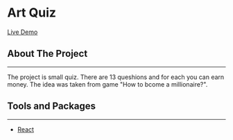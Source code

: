 # Art Quiz

[Live Demo](https://aliaksandra-leanovich.github.io/react-art-quiz/)

## About The Project

---

The project is small quiz. There are 13 queshions and for each you can earn money. The idea was taken from game "How to bcome a millionaire?".

## Tools and Packages

---

- [React](https://reactjs.org/)
